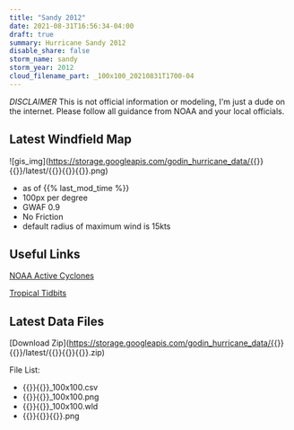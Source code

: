 ```yaml
---
title: "Sandy 2012"
date: 2021-08-31T16:56:34-04:00
draft: true
summary: Hurricane Sandy 2012
disable_share: false
storm_name: sandy
storm_year: 2012
cloud_filename_part: _100x100_20210831T1700-04
---
```

*DISCLAIMER* This is not official information or modeling, I'm just a dude on the internet.  Please follow all guidance from NOAA and your local officials.

## Latest Windfield Map
![gis_img](https://storage.googleapis.com/godin_hurricane_data/{{<param storm_name>}}{{<param storm_year>}}/latest/{{<param storm_name>}}{{<param storm_year>}}{{<param cloud_filename_part>}}.png)

- as of {{% last_mod_time %}}
- 100px per degree
- GWAF 0.9
- No Friction
- default radius of maximum wind is 15kts

## Useful Links
[NOAA Active Cyclones](https://www.nhc.noaa.gov/)


[Tropical Tidbits](https://www.tropicaltidbits.com/storminfo/)

## Latest Data Files
[Download Zip](https://storage.googleapis.com/godin_hurricane_data/{{<param storm_name>}}{{<param storm_year>}}/latest/{{<param storm_name>}}{{<param storm_year>}}{{<param cloud_filename_part>}}.zip)

File List:
- {{<param storm_name>}}{{<param storm_year>}}_100x100.csv
- {{<param storm_name>}}{{<param storm_year>}}_100x100.png
- {{<param storm_name>}}{{<param storm_year>}}_100x100.wld
- {{<param storm_name>}}{{<param storm_year>}}{{<param cloud_filename_part>}}.png

